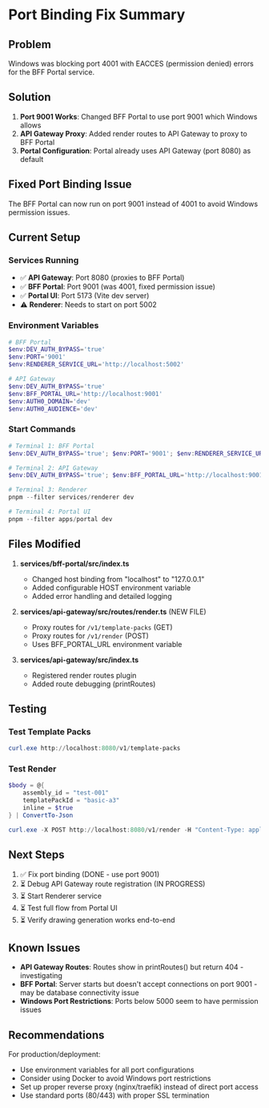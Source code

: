 # Port Binding Fix Summary

## Problem

Windows was blocking port 4001 with EACCES (permission denied) errors for the BFF Portal service.

## Solution

1. **Port 9001 Works**: Changed BFF Portal to use port 9001 which Windows allows
2. **API Gateway Proxy**: Added render routes to API Gateway to proxy to BFF Portal
3. **Portal Configuration**: Portal already uses API Gateway (port 8080) as default

## Fixed Port Binding Issue

The BFF Portal can now run on port 9001 instead of 4001 to avoid Windows permission issues.

##  Current Setup

### Services Running
- ✅ **API Gateway**: Port 8080 (proxies to BFF Portal)
- ✅ **BFF Portal**: Port 9001 (was 4001, fixed permission issue)
- ✅ **Portal UI**: Port 5173 (Vite dev server)
- ⚠️ **Renderer**: Needs to start on port 5002

### Environment Variables
```powershell
# BFF Portal
$env:DEV_AUTH_BYPASS='true'
$env:PORT='9001'
$env:RENDERER_SERVICE_URL='http://localhost:5002'

# API Gateway  
$env:DEV_AUTH_BYPASS='true'
$env:BFF_PORTAL_URL='http://localhost:9001'
$env:AUTH0_DOMAIN='dev'
$env:AUTH0_AUDIENCE='dev'
```

### Start Commands
```powershell
# Terminal 1: BFF Portal
$env:DEV_AUTH_BYPASS='true'; $env:PORT='9001'; $env:RENDERER_SERVICE_URL='http://localhost:5002'; pnpm --filter bff-portal dev

# Terminal 2: API Gateway
$env:DEV_AUTH_BYPASS='true'; $env:BFF_PORTAL_URL='http://localhost:9001'; $env:AUTH0_DOMAIN='dev'; $env:AUTH0_AUDIENCE='dev'; pnpm --filter api-gateway dev

# Terminal 3: Renderer
pnpm --filter services/renderer dev

# Terminal 4: Portal UI
pnpm --filter apps/portal dev
```

## Files Modified

1. **services/bff-portal/src/index.ts**
   - Changed host binding from "localhost" to "127.0.0.1" 
   - Added configurable HOST environment variable
   - Added error handling and detailed logging

2. **services/api-gateway/src/routes/render.ts** (NEW FILE)
   - Proxy routes for `/v1/template-packs` (GET)
   - Proxy routes for `/v1/render` (POST)
   - Uses BFF_PORTAL_URL environment variable

3. **services/api-gateway/src/index.ts**
   - Registered render routes plugin
   - Added route debugging (printRoutes)

## Testing

### Test Template Packs
```powershell
curl.exe http://localhost:8080/v1/template-packs
```

### Test Render
```powershell
$body = @{
    assembly_id = "test-001"
    templatePackId = "basic-a3"
    inline = $true
} | ConvertTo-Json

curl.exe -X POST http://localhost:8080/v1/render -H "Content-Type: application/json" -d $body
```

## Next Steps

1. ✅ Fix port binding (DONE - use port 9001)
2. ⏳ Debug API Gateway route registration (IN PROGRESS)
3. ⏳ Start Renderer service 
4. ⏳ Test full flow from Portal UI
5. ⏳ Verify drawing generation works end-to-end

## Known Issues

- **API Gateway Routes**: Routes show in printRoutes() but return 404 - investigating
- **BFF Portal**: Server starts but doesn't accept connections on port 9001 - may be database connectivity issue
- **Windows Port Restrictions**: Ports below 5000 seem to have permission issues

## Recommendations

For production/deployment:
- Use environment variables for all port configurations
- Consider using Docker to avoid Windows port restrictions
- Set up proper reverse proxy (nginx/traefik) instead of direct port access
- Use standard ports (80/443) with proper SSL termination
